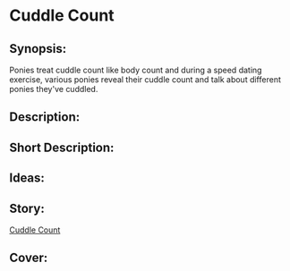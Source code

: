 # Cuddle Count

## Synopsis:
Ponies treat cuddle count like body count and during a speed dating exercise, various ponies reveal their cuddle count and talk about different ponies they've cuddled.

## Description:


## Short Description:


## Ideas:


## Story:
[Cuddle Count](./cuddle-count.md)

## Cover:

